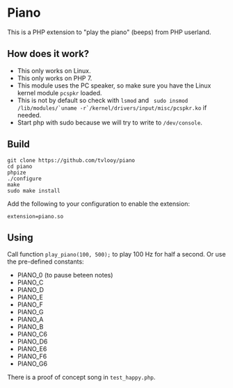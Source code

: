 # Piano

This is a PHP extension to "play the piano" (beeps) from PHP userland.

## How does it work?

  - This only works on Linux.
  - This only works on PHP 7.
  - This module uses the PC speaker, so make sure you have the Linux kernel module ```pcspkr``` loaded.
  - This is not by default so check with ```lsmod``` and ``` sudo insmod /lib/modules/`uname -r`/kernel/drivers/input/misc/pcspkr.ko``` if needed.
  - Start php with sudo because we will try to write to ```/dev/console```.

## Build

```
git clone https://github.com/tvlooy/piano
cd piano
phpize
./configure
make
sudo make install
```

Add the following to your configuration to enable the extension:

```
extension=piano.so
```

## Using

Call function ```play_piano(100, 500);``` to play 100 Hz for half a second. Or use the pre-defined constants:

  - PIANO_0  (to pause beteen notes)
  - PIANO_C
  - PIANO_D
  - PIANO_E
  - PIANO_F
  - PIANO_G
  - PIANO_A
  - PIANO_B
  - PIANO_C6
  - PIANO_D6
  - PIANO_E6
  - PIANO_F6
  - PIANO_G6

There is a proof of concept song in ```test_happy.php```.

